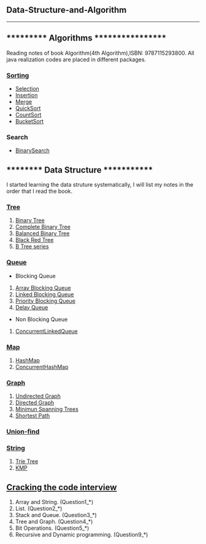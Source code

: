    ##               Data-Structure-and-Algorithm
---------------------------------------------------------------------------------------------------------------------------------------------------------------------------------
## ********* Algorithms ****************
Reading notes of book Algorithm(4th Algorithm),ISBN: 9787115293800.
All java realization codes are placed in different packages.
### [Sorting](https://github.com/Seanforfun/Algorithm/blob/master/DataStructrue/Sort/Sort.md)
* [Selection](https://github.com/Seanforfun/Algorithm/blob/master/DataStructrue/Sort/SelectionSort.md)
* [Insertion](https://github.com/Seanforfun/Algorithm/blob/master/DataStructrue/Sort/InsertionSort.md)
* [Merge](https://github.com/Seanforfun/Algorithm/blob/master/DataStructrue/Sort/MergeSort.md)
* [QuickSort](https://github.com/Seanforfun/Algorithm/blob/master/DataStructrue/Sort/QuickSort.md)
* [CountSort](https://github.com/Seanforfun/Algorithm/blob/master/DataStructrue/Sort/CountSort.md)
* [BucketSort](https://github.com/Seanforfun/Algorithm/blob/master/DataStructrue/Sort/BucketSort.md)

### Search
* [BinarySearch](https://github.com/Seanforfun/Algorithm/blob/master/DataStructrue/Search/BinarySearch.md)

## ********  Data Structure  ***********
I started learning the data struture systematically, I will list my notes in the order that I read the book.
### [Tree](https://github.com/Seanforfun/Algorithm/tree/master/DataStructrue/Tree)
1. [Binary Tree](https://github.com/Seanforfun/Algorithm/blob/master/DataStructrue/Tree/%E4%BA%8C%E5%8F%89%E6%A0%91BinaryTree.md)
2. [Complete Binary Tree](https://github.com/Seanforfun/Algorithm/blob/master/DataStructrue/Tree/%E5%AE%8C%E5%85%A8%E4%BA%8C%E5%8F%89%E6%A0%91CompleteBinaryTree.md)
3. [Balanced Binary Tree](https://github.com/Seanforfun/Algorithm/blob/master/DataStructrue/Tree/%E5%B9%B3%E8%A1%A1%E4%BA%8C%E5%8F%89%E6%A0%91BalancedBinaryTree.md)
4. [Black Red Tree](https://github.com/Seanforfun/Algorithm/blob/master/DataStructrue/Tree/%E7%BA%A2%E9%BB%91%E6%A0%91BlackRedTree.md)
5. [B Tree series](https://github.com/Seanforfun/Algorithm/blob/master/DataStructrue/Tree/B%E6%A0%91%E7%B3%BB%E5%88%97.md)

### [Queue](https://github.com/Seanforfun/Algorithm/tree/master/DataStructrue/Queue)
* Blocking Queue
1. [Array Blocking Queue](https://github.com/Seanforfun/Algorithm/blob/master/DataStructrue/Queue/ArrayBlockingQueue.md)
2. [Linked Blocking Queue](https://github.com/Seanforfun/Algorithm/blob/master/DataStructrue/Queue/LinkedBlockingQueue.md)
3. [Priority Blocking Queue](https://github.com/Seanforfun/Algorithm/blob/master/DataStructrue/Queue/PriorityBlockingQueue.md)
4. [Delay Queue](https://github.com/Seanforfun/Algorithm/blob/master/DataStructrue/Queue/DelayQueue.md)

* Non Blocking Queue
1. [ConcurrentLinkedQueue](https://github.com/rohitkr01/Data-Structure-and-Algorithm/blob/master/DataStructrue/Queue/ConcurrentLinkedQueue.md)

### [Map](https://github.com/rohitkr01/Data-Structure-and-Algorithm/tree/master/DataStructrue/Map)
1. [HashMap](https://github.com/Seanforfun/Algorithm/blob/master/DataStructrue/Map/HashMap.md)
2. [ConcurrentHashMap](https://github.com/Seanforfun/Algorithm/blob/master/DataStructrue/Map/ConcurrentHashMap.md)

### [Graph](https://github.com/rohitkr01/Data-Structure-and-Algorithm/tree/master/DataStructrue/Graph)
1. [Undirected Graph](https://github.com/rohitkr01/Data-Structure-and-Algorithm/blob/master/DataStructrue/Graph/UndirectedGraph.md)
2. [Directed Graph](https://github.com/rohitkr01/Data-Structure-and-Algorithm/blob/master/DataStructrue/Graph/DirectedGraph.md)
3. [Minimun Spanning Trees](https://github.com/rohitkr01/Data-Structure-and-Algorithm/blob/master/DataStructrue/Graph/MinimumSpanningTrees.md)
4. [Shortest Path](https://github.com/rohitkr01/Data-Structure-and-Algorithm/blob/master/DataStructrue/Graph/ShortestPath.md)

### [Union-find](https://github.com/rohitkr01/Data-Structure-and-Algorithm/blob/master/DataStructrue/Graph/UnionFind.md)

### [String](https://github.com/rohitkr01/Data-Structure-and-Algorithm/tree/master/DataStructrue/String)
1. [Trie Tree](https://github.com/rohitkr01/Data-Structure-and-Algorithm/blob/master/DataStructrue/String/TrieTree.md)
2. [KMP](https://github.com/rohitkr01/Data-Structure-and-Algorithm/blob/master/DataStructrue/String/kmp.md)

## [Cracking the code interview](https://github.com/rohitkr01/Data-Structure-and-Algorithm/tree/master/leetcode/Offer)
1. Array and String. (Question1_*)
2. List. (Question2_*)
3. Stack and Queue. (Question3_*)
4. Tree and Graph. (Question4_*)
5. Bit Operations. (Question5_*)
9. Recursive and Dynamic programming. (Question9_*)
